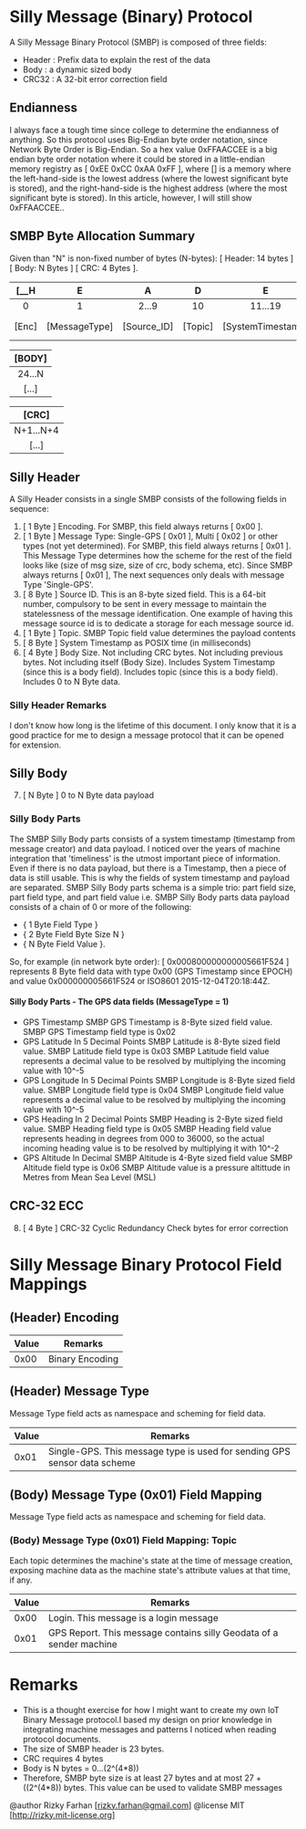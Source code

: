 <!-- 
@author Rizky Farhan [rizky.farhan@gmail.com]
@license MIT [http://rizky.mit-license.org]
-->

# Silly Message (Binary) Protocol

A Silly Message Binary Protocol (SMBP) is composed of three fields:
- Header : Prefix data to explain the rest of the data
- Body   : a dynamic sized body
- CRC32  : A 32-bit error correction field

## Endianness ##

I always face a tough time since college to determine the endianness of anything.
So this protocol uses Big-Endian byte order notation, since Network Byte Order 
is Big-Endian. 
So a hex value 0xFFAACCEE is a big endian byte order notation
where it could be stored in a little-endian memory registry as 
[ 0xEE 0xCC 0xAA 0xFF ], where [] is a memory where the left-hand-side is 
the lowest address (where the lowest significant byte is stored), and 
the right-hand-side is the highest address (where the most significant byte is 
stored). In this article, however, I will still show 0xFFAACCEE..

## SMBP Byte Allocation Summary ##
Given than "N" is non-fixed number of bytes (N-bytes):
[ Header: 14 bytes ] [ Body: N Bytes ] [ CRC: 4 Bytes ].

| [__H  | E             |  A          |  D      |    E             |       R__]       |
|:-----:|:-------------:|:-----------:|:-------:|:-----------------:|:---------------:|
|   0   |    1          |    2...9    |    10   |      11...19      |     20...23     |
| [Enc] | [MessageType] | [Source_ID] | [Topic] | [SystemTimestamp] | [Body_Size (N)] |

| [BODY] |
|:------:|
| 24...N |
| [...]  |

| [CRC]     |
|:---------:|
| N+1...N+4 |
|   [...]   |

## Silly Header ##

A Silly Header consists in a single SMBP consists of the following fields
in sequence:

1. [ 1 Byte ] Encoding. For SMBP, this field always returns [ 0x00 ].
2. [ 1 Byte ] Message Type: Single-GPS [ 0x01 ], Multi [ 0x02 ] or other types 
(not yet determined). For SMBP, this field always returns [ 0x01 ]. 
This Message Type determines how the scheme for the rest of the field looks 
like (size of msg size, size of crc, body schema, etc). 
Since SMBP always returns [ 0x01 ], The next sequences only deals with 
message Type 'Single-GPS'.
3. [ 8 Byte ] Source ID. This is an 8-byte sized field. This is a 64-bit number, compulsory to be sent in every message to maintain the statelessness of the message identification. One example of having this message source id is to dedicate a storage for each message source id.
4. [ 1 Byte ] Topic. SMBP Topic field value determines the payload contents
5. [ 8 Byte ] System Timestamp as POSIX time (in milliseconds)
6. [ 4 Byte ] Body Size. Not including CRC bytes. Not including previous bytes.
Not including itself (Body Size). Includes System Timestamp (since this is a body field). Includes topic (since this is a body field).
Includes 0 to N Byte data.

### Silly Header Remarks ###

I don't know how long is the lifetime of this document. I only know that it is 
a good practice for me to design a message protocol that it can be opened for 
extension.

## Silly Body ##

7. [ N Byte ] 0 to N Byte data payload

### Silly Body Parts ###

The SMBP Silly Body parts consists of a system timestamp (timestamp from message 
creator) and data payload. I noticed over the years of machine integration that 
'timeliness' is the utmost important piece of information. Even if there is no 
data payload, but there is a Timestamp, then a piece of data is still usable.
This is why the fields of system timestamp and payload are separated.
SMBP Silly Body parts schema is a simple trio: part field size, part field type, 
and part field value i.e. SMBP Silly Body parts data payload consists of a chain 
of 0 or more of the following:
- { 1 Byte Field Type }
- { 2 Byte Field Byte Size N }
- { N Byte Field Value }.

So, for example (in network byte order): [ 0x000800000000005661F524 ] 
represents 8 Byte field data with type 0x00 (GPS Timestamp since EPOCH) 
and value 0x000000005661F524 or 
ISO8601 2015-12-04T20:18:44Z.

#### Silly Body Parts - The GPS data fields (MessageType = 1) ####
- GPS Timestamp
SMBP GPS Timestamp is 8-Byte sized field value.
SMBP GPS Timestamp field type is 0x02
- GPS Latitude In 5 Decimal Points
SMBP Latitude is 8-Byte sized field value.
SMBP Latitude field type is 0x03
SMBP Latitude field value represents a decimal value to be resolved by 
multiplying the incoming value with 10^-5
- GPS Longitude In 5 Decimal Points
SMBP Longitude is 8-Byte sized field value.
SMBP Longitude field type is 0x04
SMBP Longitude field value represents a decimal value to be resolved by 
multiplying the incoming value with 10^-5
- GPS Heading In 2 Decimal Points
SMBP Heading is 2-Byte sized field value.
SMBP Heading field type is 0x05
SMBP Heading field value represents heading in degrees from 000 to 36000, so 
the actual incoming heading value is to be resolved by multiplying it with 
10^-2
- GPS Altitude In Decimal SMBP Altitude is 4-Byte sized field value
SMBP Altitude field type is 0x06
SMBP Altitude value is a pressure altittude in Metres from Mean Sea Level (MSL)

## CRC-32 ECC ##

8. [ 4 Byte ] CRC-32 Cyclic Redundancy Check bytes for error correction

# Silly Message Binary Protocol Field Mappings
## (Header) Encoding ##

| Value | Remarks 		   | 
|-------|------------------|
| 0x00  |  Binary Encoding |

## (Header) Message Type ##
Message Type field acts as namespace and scheming for field data.

| Value |  Remarks 		  														    | 
|-------|---------------------------------------------------------------------------|
| 0x01  |  Single-GPS. This message type is used for sending GPS sensor data scheme |

## (Body) Message Type (0x01) Field Mapping ##
Message Type field acts as namespace and scheming for field data.

### (Body) Message Type (0x01) Field Mapping: Topic
Each topic determines the machine's state at the time of message creation, exposing machine data as the machine state's attribute values at that time, if any.

| Value |  Remarks 		                                   				          | 
|-------|-------------------------------------------------------------------------|
| 0x00  |  Login. This message is a login message           			          |
| 0x01  |  GPS Report. This message contains silly Geodata of a sender machine    |



# Remarks
- This is a thought exercise for how I might want to create my own IoT Binary
Message protocol.I based my design on prior knowledge in integrating machine 
messages and patterns I noticed when reading protocol documents. 
- The size of SMBP header is 23 bytes.
- CRC requires 4 bytes
- Body is N bytes = 0...(2^(4*8))
- Therefore, SMBP byte size is at least 27 bytes and at most 27 + ((2^(4*8)) bytes. This value can be used to validate SMBP messages

@author Rizky Farhan [rizky.farhan@gmail.com]
@license MIT [http://rizky.mit-license.org]
